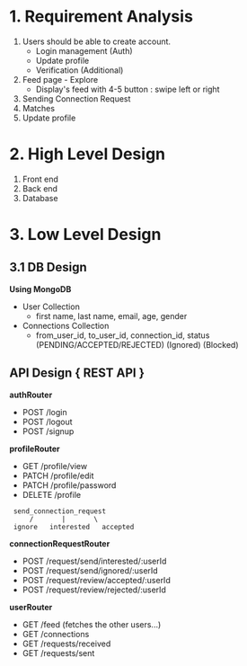 # 1. Requirement Analysis

1. Users should be able to create account. 
   - Login management (Auth) 
   - Update profile
   - Verification (Additional)
2. Feed page - Explore
   - Display's feed with 4-5 button : swipe left or right 
3. Sending Connection Request
4. Matches
5. Update profile

# 2. High Level Design

1. Front end
2. Back end
3. Database


# 3. Low Level Design

## 3.1 DB Design 

**Using MongoDB**
- User Collection
  - first name, last name, email, age, gender
- Connections Collection
  - from_user_id, to_user_id, connection_id, status (PENDING/ACCEPTED/REJECTED) (Ignored) (Blocked)

## API Design { REST API }

**authRouter**
- POST /login
- POST /logout
- POST /signup

**profileRouter**
- GET /profile/view
- PATCH /profile/edit
- PATCH /profile/password
- DELETE /profile

```
 send_connection_request 
     /       |       \
 ignore   interested   accepted
```

**connectionRequestRouter**
- POST /request/send/interested/:userId
- POST /request/send/ignored/:userId
- POST /request/review/accepted/:userId
- POST /request/review/rejected/:userId

**userRouter**
- GET /feed (fetches the other users...)
- GET /connections
- GET /requests/received
- GET /requests/sent
